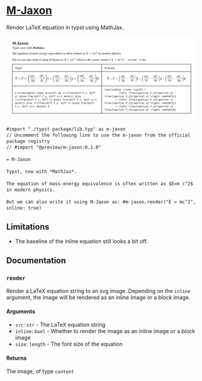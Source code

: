 # [M-Jaxon](https://github.com/Enter-tainer/m-jaxon)

Render LaTeX equation in typst using MathJax.

![](mj.svg)


````typ
#import "./typst-package/lib.typ" as m-jaxon
// Uncomment the following line to use the m-jaxon from the official package registry
// #import "@preview/m-jaxon:0.1.0"

= M-Jaxon

Typst, now with *MathJax*.

The equation of mass-energy equivalence is often written as $E=m c^2$ in modern physics.

But we can also write it using M-Jaxon as: #m-jaxon.render("E = mc^2", inline: true)

````

## Limitations

- The baseline of the inline equation still looks a bit off.


## Documentation

### `render`

Render a LaTeX equation string to an svg image. Depending on the `inline` argument, the image will be rendered as an inline image or a block image.

#### Arguments

* `src`: `str` - The LaTeX equation string
* `inline`: `bool` - Whether to render the image as an inline image or a block image
* `size`: `length` - The font size of the equation

#### Returns

The image, of type `content`
